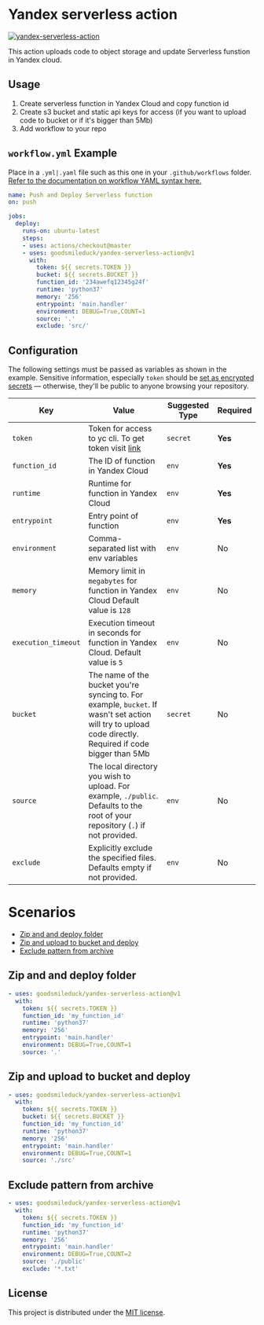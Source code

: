 # Yandex serverless action

<p align="left">
  <a href="https://github.com/Goodsmileduck/yandex-serverless-action/actions?query=workflow%3Ayandex-serverless-action"><img alt="yandex-serverless-action" src="https://github.com/Goodsmileduck/yandex-serverless-action/workflows/yandex-serverless-action/badge.svg"></a> 
</p>

This action uploads code to object storage and update Serverless funstion in Yandex cloud.



## Usage

1. Create serverless function in Yandex Cloud and copy function id
2. Create s3 bucket and static api keys for access (if you want to upload code to bucket or if it's bigger than 5Mb)
3. Add workflow to your repo

## `workflow.yml` Example

Place in a `.yml|.yaml`  file such as this one in your `.github/workflows` folder. [Refer to the documentation on workflow YAML syntax here.](https://help.github.com/en/articles/workflow-syntax-for-github-actions)

```yaml
name: Push and Deploy Serverless function
on: push

jobs:
  deploy:
    runs-on: ubuntu-latest
    steps:
    - uses: actions/checkout@master
    - uses: goodsmileduck/yandex-serverless-action@v1
      with:
        token: ${{ secrets.TOKEN }}
        bucket: ${{ secrets.BUCKET }}
        function_id: '234awefq12345g24f'
        runtime: 'python37'
        memory: '256'
        entrypoint: 'main.handler'
        environment: DEBUG=True,COUNT=1
        source: '.'
        exclude: 'src/'
```

## Configuration

The following settings must be passed as variables as shown in the example. Sensitive information, especially `token`  should be [set as encrypted secrets](https://help.github.com/en/articles/virtual-environments-for-github-actions#creating-and-using-secrets-encrypted-variables) — otherwise, they'll be public to anyone browsing your repository.

| Key | Value | Suggested Type | Required |
| ------------- | ------------- | ------------- | ------------- |
| `token` | Token for access to yc cli. To get token visit [link](https://oauth.yandex.ru/authorize?response_type=token&client_id=1a6990aa636648e9b2ef855fa7bec2fb) | `secret` | **Yes** |
| `function_id` | The ID of function in Yandex Cloud | `env` | **Yes** |
| `runtime` | Runtime for function in Yandex Cloud | `env` | **Yes** |
| `entrypoint` | Entry point of function | `env` | **Yes** |
| `environment` | Comma-separated list with env variables | `env` | No |
| `memory` | Memory limit in `megabytes` for function in Yandex Cloud Default value is `128`| `env` | No |
| `execution_timeout` | Execution timeout in seconds for function in Yandex Cloud. Default value is `5` | `env` | No |
| `bucket` | The name of the bucket you're syncing to. For example, `bucket`. If wasn't set action will try to upload code directly. Required if code bigger than 5Mb| `secret` | No |
| `source` | The local directory you wish to upload. For example, `./public`. Defaults to the root of your repository (`.`) if not provided. | `env` | No |
| `exclude` | Explicitly exclude the specified files. Defaults empty if not provided. | `env` | No |

# Scenarios

  - [Zip and and deploy folder](#zip-and-and-deploy-folder)
  - [Zip and upload to bucket and deploy](#zip-and-upload-to-bucket-and-deploy)
  - [Exclude pattern from archive](#Exclude-pattern-from-archive)

## Zip and and deploy folder

```yaml
- uses: goodsmileduck/yandex-serverless-action@v1
  with:
    token: ${{ secrets.TOKEN }}
    function_id: 'my_function_id'
    runtime: 'python37'
    memory: '256'
    entrypoint: 'main.handler'
    environment: DEBUG=True,COUNT=1
    source: '.'
```

## Zip and upload to bucket and deploy

```yaml
- uses: goodsmileduck/yandex-serverless-action@v1
  with:
    token: ${{ secrets.TOKEN }}
    bucket: ${{ secrets.BUCKET }}
    function_id: 'my_function_id'
    runtime: 'python37'
    memory: '256'
    entrypoint: 'main.handler'
    environment: DEBUG=True,COUNT=1
    source: './src'
```

## Exclude pattern from archive

```yaml
- uses: goodsmileduck/yandex-serverless-action@v1
  with:
    token: ${{ secrets.TOKEN }}
    function_id: 'my_function_id'
    runtime: 'python37'
    memory: '256'
    entrypoint: 'main.handler'
    environment: DEBUG=True,COUNT=2
    source: './public'
    exclude: '*.txt'
```

## License

This project is distributed under the [MIT license](LICENSE.md).
